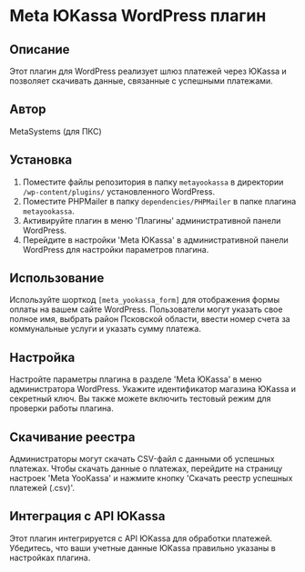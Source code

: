 # Meta ЮKassa WordPress плагин

## Описание
Этот плагин для WordPress реализует шлюз платежей через ЮKassa и позволяет скачивать данные, связанные с успешными платежами.

## Автор
MetaSystems (для ПКС)

## Установка
1. Поместите файлы репозитория в папку `metayookassa` в директории `/wp-content/plugins/` установленного WordPress.
2. Поместите PHPMailer в папку `dependencies/PHPMailer` в папке плагина `metayookassa`.
3. Активируйте плагин в меню 'Плагины' административной панели WordPress.
4. Перейдите в настройки 'Meta ЮKassa' в административной панели WordPress для настройки параметров плагина.

## Использование
Используйте шорткод `[meta_yookassa_form]` для отображения формы оплаты на вашем сайте WordPress. Пользователи могут указать свое полное имя, выбрать район Псковской области, ввести номер счета за коммунальные услуги и указать сумму платежа.

## Настройка
Настройте параметры плагина в разделе 'Meta ЮKassa' в меню администратора WordPress. Укажите идентификатор магазина ЮKassa и секретный ключ. Вы также можете включить тестовый режим для проверки работы плагина.

## Скачивание реестра
Администраторы могут скачать CSV-файл с данными об успешных платежах. Чтобы скачать данные о платежах, перейдите на страницу настроек 'Meta YooKassa' и нажмите кнопку 'Скачать реестр успешных платежей (.csv)'.

## Интеграция с API ЮKassa
Этот плагин интегрируется с API ЮKassa для обработки платежей. Убедитесь, что ваши учетные данные ЮKassa правильно указаны в настройках плагина.
